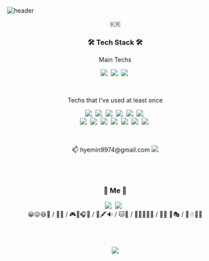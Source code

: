 ![header](https://capsule-render.vercel.app/api?type=waving&color=gradient&height=230&section=header&text=HyeminShin&fontSize=70&animation=twinkling&fontAlignY=40)

<p align="center">🇰🇷</p>

<h3 align="center">🛠 Tech Stack 🛠</h3>

<p align="center"> Main Techs </p>
<p align="center">
  <img src="https://img.shields.io/badge/Python-3766AB?style=flat-square&logo=Python&logoColor=white"/></a>&nbsp 
  <img src="https://img.shields.io/badge/Django-092E20?style=flat-square&logo=Django&logoColor=white"/></a>&nbsp 
  <img src="https://img.shields.io/badge/PostgreSQL-336791?style=flat-square&logo=Postgresql&logoColor=white"/></a>&nbsp
</p>
<br>

<p align="center"> Techs that I've used at least once </p>

<p align="center">
  <img src="https://img.shields.io/badge/Python-3766AB?style=flat-square&logo=Python&logoColor=white"/></a>&nbsp 
  <img src="https://img.shields.io/badge/Java-007396?style=flat-square&logo=Java&logoColor=white"/></a>&nbsp 
  <img src="https://img.shields.io/badge/C++-00599C?style=flat-square&logo=C%2B%2B&logoColor=white"/></a>&nbsp 
  <img src="https://img.shields.io/badge/C-A8B9CC?style=flat-square&logo=C&logoColor=white"/></a>&nbsp 
  <img src="https://img.shields.io/badge/Javascript-ffb13b?style=flat-square&logo=javascript&logoColor=white"/></a>&nbsp 
  <img src="https://img.shields.io/badge/css-1572B6?style=flat-square&logo=css3&logoColor=white"/></a>&nbsp 
  <br>
  <img src="https://img.shields.io/badge/Django-092E20?style=flat-square&logo=Django&logoColor=white"/></a>&nbsp 
  <img src="https://img.shields.io/badge/PostgreSQL-336791?style=flat-square&logo=Postgresql&logoColor=white"/></a>&nbsp 
  <img src="https://img.shields.io/badge/Node.js-339933?style=flat-square&logo=Node-dot-js&logoColor=white"/></a>&nbsp 
  <img src="https://img.shields.io/badge/React-61DAFB?style=flat-square&logo=React&logoColor=white"/></a>&nbsp 
  <img src="https://img.shields.io/badge/Android-3DDC84?style=flat-square&logo=Android&logoColor=white"/></a>&nbsp 
  <img src="https://img.shields.io/badge/Unity-000000?style=flat-square&logo=Unity&logoColor=white"/></a>&nbsp 
  <img src="https://img.shields.io/badge/R-276DC3?style=flat-square&logo=R&logoColor=white"/></a>&nbsp 
</p>

<br>
<p align="center"> 📫 hyemin9974@gmail.com <a href="mailto:hyemin9974@gmail.com"><img src="https://img.shields.io/badge/Gmail-d14836?style=flat-square&logo=Gmail&logoColor=white&link=hyemin9974@gmail.com"/></a> </p>

<br><br>
<h3 align="center"> 🍋  Me 🍋 </h3>
<p align="center">
  <a href="https://www.instagram.com//h_ye_mi_naa/"><img src="https://img.shields.io/badge/Instagram-E4405F?style=flat-square&logo=Instagram&logoColor=white&link=https://www.instagram.com/h_ye_mi_naa/"/></a>&nbsp
  <a href="mailto:mini9974@naver.com"><img src="https://img.shields.io/badge/Naver-03C75A?style=flat-square&logo=Naver&logoColor=white&link=mini9974@naver.com"/></a>
  <!--a href="https://velog.io/@notyet"><img src="https://img.shields.io/badge/Tech%20Blog-11B48A?style=flat-square&logo=Vimeo&logoColor=white&link=https://velog.io/@notyet"/></a-->&nbsp
  <br>
  😀😛😆🤩 / 👩‍💻 / 🎮🎲🎧🎥 / 📖🖋🔉 / 🐱🐾 / 🥐🥨🍻🍷🍾 / 👻🤖 🎢🎭 / 🍂☃🌠🌊
</p>
<br>
<br>

<p align="center">
  <a href="https://hits.seeyoufarm.com"><img src="https://hits.seeyoufarm.com/api/count/incr/badge.svg?url=https%3A%2F%2Fgithub.com%2Fwookyoungkim&count_bg=%23ED6DA3&title_bg=%2386757E&icon=github.svg&icon_color=%23E1DEDE&title=hits&edge_flat=false"/></a>
</p>
